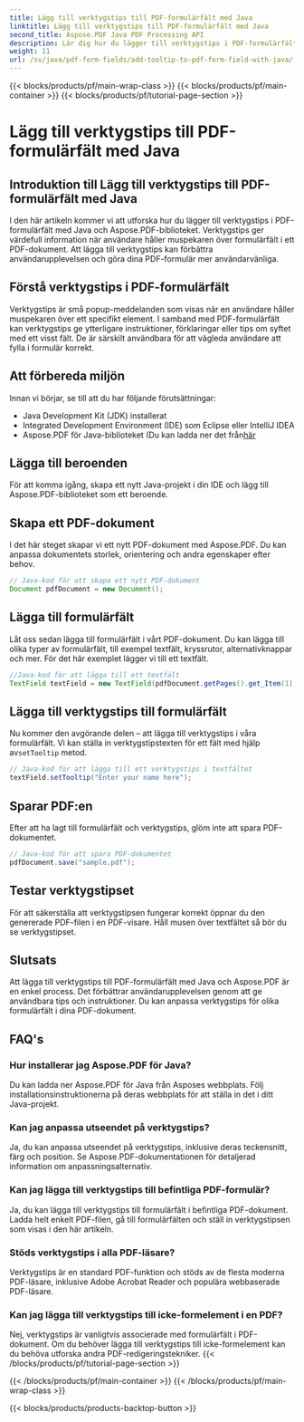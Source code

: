 ```yaml
---
title: Lägg till verktygstips till PDF-formulärfält med Java
linktitle: Lägg till verktygstips till PDF-formulärfält med Java
second_title: Aspose.PDF Java PDF Processing API
description: Lär dig hur du lägger till verktygstips i PDF-formulärfält med Java. Steg-för-steg-guide med Aspose.PDF för Java API.
weight: 11
url: /sv/java/pdf-form-fields/add-tooltip-to-pdf-form-field-with-java/
---
```


{{< blocks/products/pf/main-wrap-class >}}
{{< blocks/products/pf/main-container >}}
{{< blocks/products/pf/tutorial-page-section >}}

# Lägg till verktygstips till PDF-formulärfält med Java


## Introduktion till Lägg till verktygstips till PDF-formulärfält med Java

I den här artikeln kommer vi att utforska hur du lägger till verktygstips i PDF-formulärfält med Java och Aspose.PDF-biblioteket. Verktygstips ger värdefull information när användare håller muspekaren över formulärfält i ett PDF-dokument. Att lägga till verktygstips kan förbättra användarupplevelsen och göra dina PDF-formulär mer användarvänliga.

## Förstå verktygstips i PDF-formulärfält

Verktygstips är små popup-meddelanden som visas när en användare håller muspekaren över ett specifikt element. I samband med PDF-formulärfält kan verktygstips ge ytterligare instruktioner, förklaringar eller tips om syftet med ett visst fält. De är särskilt användbara för att vägleda användare att fylla i formulär korrekt.

## Att förbereda miljön

Innan vi börjar, se till att du har följande förutsättningar:

- Java Development Kit (JDK) installerat
- Integrated Development Environment (IDE) som Eclipse eller IntelliJ IDEA
-  Aspose.PDF för Java-biblioteket (Du kan ladda ner det från[här](https://releases.aspose.com/pdf/java/)

## Lägga till beroenden

För att komma igång, skapa ett nytt Java-projekt i din IDE och lägg till Aspose.PDF-biblioteket som ett beroende.

## Skapa ett PDF-dokument

I det här steget skapar vi ett nytt PDF-dokument med Aspose.PDF. Du kan anpassa dokumentets storlek, orientering och andra egenskaper efter behov.

```java
// Java-kod för att skapa ett nytt PDF-dokument
Document pdfDocument = new Document();
```

## Lägga till formulärfält

Låt oss sedan lägga till formulärfält i vårt PDF-dokument. Du kan lägga till olika typer av formulärfält, till exempel textfält, kryssrutor, alternativknappar och mer. För det här exemplet lägger vi till ett textfält.

```java
//Java-kod för att lägga till ett textfält
TextField textField = new TextField(pdfDocument.getPages().get_Item(1), new Rectangle(100, 100, 200, 30));
```

## Lägga till verktygstips till formulärfält

 Nu kommer den avgörande delen – att lägga till verktygstips i våra formulärfält. Vi kan ställa in verktygstipstexten för ett fält med hjälp av`setTooltip` metod.

```java
// Java-kod för att lägga till ett verktygstips i textfältet
textField.setTooltip("Enter your name here");
```

## Sparar PDF:en

Efter att ha lagt till formulärfält och verktygstips, glöm inte att spara PDF-dokumentet.

```java
// Java-kod för att spara PDF-dokumentet
pdfDocument.save("sample.pdf");
```

## Testar verktygstipset

För att säkerställa att verktygstipsen fungerar korrekt öppnar du den genererade PDF-filen i en PDF-visare. Håll musen över textfältet så bör du se verktygstipset.

## Slutsats

Att lägga till verktygstips till PDF-formulärfält med Java och Aspose.PDF är en enkel process. Det förbättrar användarupplevelsen genom att ge användbara tips och instruktioner. Du kan anpassa verktygstips för olika formulärfält i dina PDF-dokument.

## FAQ's

### Hur installerar jag Aspose.PDF för Java?

Du kan ladda ner Aspose.PDF för Java från Asposes webbplats. Följ installationsinstruktionerna på deras webbplats för att ställa in det i ditt Java-projekt.

### Kan jag anpassa utseendet på verktygstips?

Ja, du kan anpassa utseendet på verktygstips, inklusive deras teckensnitt, färg och position. Se Aspose.PDF-dokumentationen för detaljerad information om anpassningsalternativ.

### Kan jag lägga till verktygstips till befintliga PDF-formulär?

Ja, du kan lägga till verktygstips till formulärfält i befintliga PDF-dokument. Ladda helt enkelt PDF-filen, gå till formulärfälten och ställ in verktygstipsen som visas i den här artikeln.

### Stöds verktygstips i alla PDF-läsare?

Verktygstips är en standard PDF-funktion och stöds av de flesta moderna PDF-läsare, inklusive Adobe Acrobat Reader och populära webbaserade PDF-läsare.

### Kan jag lägga till verktygstips till icke-formelement i en PDF?

Nej, verktygstips är vanligtvis associerade med formulärfält i PDF-dokument. Om du behöver lägga till verktygstips till icke-formelement kan du behöva utforska andra PDF-redigeringstekniker.
{{< /blocks/products/pf/tutorial-page-section >}}

{{< /blocks/products/pf/main-container >}}
{{< /blocks/products/pf/main-wrap-class >}}

{{< blocks/products/products-backtop-button >}}
